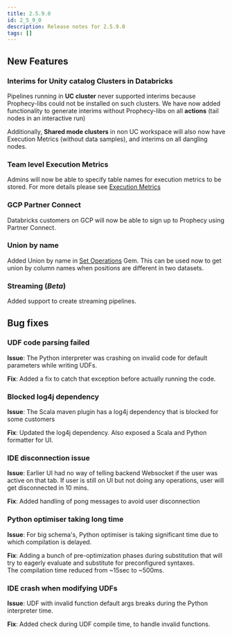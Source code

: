 ```yaml
---
title: 2.5.9.0
id: 2_5_9_0
description: Release notes for 2.5.9.0
tags: []
---
```


## New Features

### Interims for Unity catalog Clusters in Databricks

Pipelines running in **UC cluster** never supported interims because Prophecy-libs could not be installed on such clusters. We have now added functionality to generate interims without Prophecy-libs on all **actions** (tail nodes in an interactive run)

Additionally, **Shared mode clusters** in non UC workspace will also now have Execution Metrics (without data samples), and interims on all dangling nodes.

### Team level Execution Metrics

Admins will now be able to specify table names for execution metrics to be stored. For more details please see [Execution Metrics](docs/low-code-spark/execution/execution-metrics.md)

### GCP Partner Connect

Databricks customers on GCP will now be able to sign up to Prophecy using Partner Connect.

### Union by name

Added Union by name in [Set Operations](docs/low-code-spark/gems/transform/set-operation.md) Gem. This can be used now to get union by column names when positions are different in two datasets.

### Streaming (_Beta_)

Added support to create streaming pipelines.

## Bug fixes

### UDF code parsing failed

**Issue**: The Python interpreter was crashing on invalid code for default parameters while writing UDFs.

**Fix**: Added a fix to catch that exception before actually running the code.

### Blocked log4j dependency

**Issue**: The Scala maven plugin has a log4j dependency that is blocked for some customers

**Fix**: Updated the log4j dependency. Also exposed a Scala and Python formatter for UI.

### IDE disconnection issue

**Issue**: Earlier UI had no way of telling backend Websocket if the user was active on that tab. If user is still on UI but not doing any operations, user will get disconnected in 10 mins.

**Fix**: Added handling of pong messages to avoid user disconnection

### Python optimiser taking long time

**Issue**: For big schema's, Python optimiser is taking significant time due to which compilation is delayed.

**Fix**: Adding a bunch of pre-optimization phases during substitution that will try to eagerly evaluate and substitute for preconfigured syntaxes.  
The compilation time reduced from ~15sec to ~500ms.

### IDE crash when modifying UDFs

**Issue**: UDF with invalid function default args breaks during the Python interpreter time.

**Fix**: Added check during UDF compile time, to handle invalid functions.
